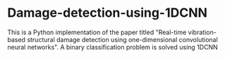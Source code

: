 # Damage-detection-using-1DCNN
This is a Python implementation of the paper titled "Real-time vibration-based structural damage detection using one-dimensional convolutional neural networks". A binary classification problem is solved using 1DCNN
